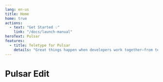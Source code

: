 ```yaml
---
lang: en-us
title: Home
home: true
actions:
  - text: "Get Started 💡"
    link: "/docs/launch-manual"
heroText: Pulsar
features:
  - title: Teletype for Pulsar
    details: "Great things happen when developers work together—from teaching and sharing knowledge to building better software. Teletype for Pulsar makes collaborating on code just as easy as it is to code alone, right from your editor. Share your workspace and edit code together in real time. To start collaborating, open Teletype in Pulsar and install the package."
---
```


# Pulsar Edit

